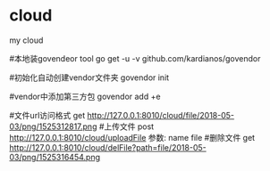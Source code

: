 # cloud
my cloud

#本地装govendeor tool
go get -u -v github.com/kardianos/govendor

#初始化自动创建vendor文件夹
govendor init

#vendor中添加第三方包
govendor add +e

#文件url访问格式
get http://127.0.0.1:8010/cloud/file/2018-05-03/png/1525312817.png
#上传文件
post http://127.0.0.1:8010/cloud/uploadFile
参数: name file
#删除文件
get http://127.0.0.1:8010/cloud/delFile?path=file/2018-05-03/png/1525316454.png

